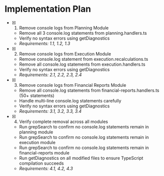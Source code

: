 # Implementation Plan

- [x] 1. Remove console logs from Planning Module





  - Remove all 3 console.log statements from planning.handlers.ts
  - Verify no syntax errors using getDiagnostics
  - _Requirements: 1.1, 1.2, 1.3_

- [x] 2. Remove console logs from Execution Module





  - Remove console.log statement from execution.recalculations.ts
  - Remove all console.log statements from execution.handlers.ts
  - Verify no syntax errors using getDiagnostics
  - _Requirements: 2.1, 2.2, 2.3, 2.4_

- [x] 3. Remove console logs from Financial Reports Module





  - Remove all console.log statements from financial-reports.handlers.ts (50+ statements)
  - Handle multi-line console.log statements carefully
  - Verify no syntax errors using getDiagnostics
  - _Requirements: 3.1, 3.2, 3.3, 3.4_

- [x] 4. Verify complete removal across all modules





  - Run grepSearch to confirm no console.log statements remain in planning module
  - Run grepSearch to confirm no console.log statements remain in execution module
  - Run grepSearch to confirm no console.log statements remain in financial-reports module
  - Run getDiagnostics on all modified files to ensure TypeScript compilation succeeds
  - _Requirements: 4.1, 4.2, 4.3_
